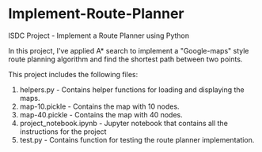 # Implement-Route-Planner
ISDC Project - Implement a Route Planner using Python

In this project, I've applied A* search to implement a "Google-maps" style route planning algorithm and find the shortest path between two points.

This project includes the following files:
1. helpers.py - Contains helper functions for loading and displaying the maps.
2. map-10.pickle - Contains the map with 10 nodes.
3. map-40.pickle - Contains the map with 40 nodes.
4. project_notebook.ipynb - Jupyter notebook that contains all the instructions for the project
5. test.py - Contains function for testing the route planner implementation.


